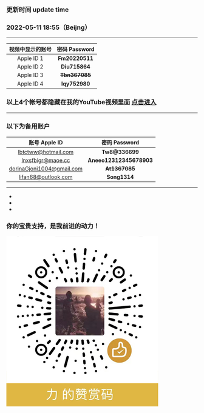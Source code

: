 
### 更新时间 update time
### 2022-05-11   18:55（Beijng）
---
| 视频中显示的账号| 密码 Password |
| :----: | :----: |
| Apple ID 1 | **Fm20220511** | 
| Apple ID 2 | **Diu715864** | 
| Apple ID 3 | ~~**Tbn367085**~~ | 
| Apple ID 4 | **Iqy752980** | 

### 以上4个帐号都隐藏在我的YouTube视频里面  [点击进入](https://www.youtube.com/channel/UCXPSzwcs0pspPTAI2rcaBgQ "悬停显示")
-------------------------------------------
### 以下为备用账户

|  账号 Apple ID | 密码 Password |
| :----: | :----: |
| lbtctww@hotmail.com | **Tw8@336699** | 
| lnxsfbigr@maoe.cc | **Aneeo12312345678903** | 
| dorinaGjoni1004@gmail.com | ~~**At1367085**~~ | 
| lifan68@outlook.com | **Song1314** | 
-------------------------------------------
-
-
-


   ### 你的宝贵支持，是我前进的动力！

![weixin](https://github.com/raoli1986/raoli1986.github.io/blob/main/weixinS.jpg)
